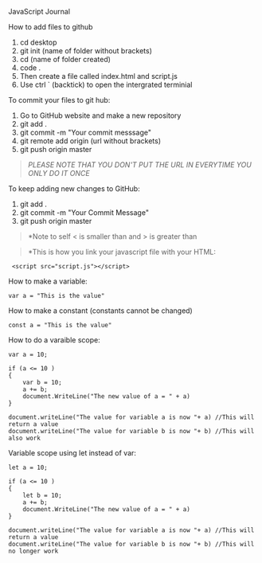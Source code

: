 JavaScript Journal

How to add files to github
1. cd desktop
2. git init (name of folder without brackets)
3. cd (name of folder created)
4. code .
5. Then create a file called index.html and script.js
6. Use ctrl ` (backtick) to open the intergrated terminial

To commit your files to git hub:
1. Go to GitHub website and make a new repository
2. git add .
3. git commit -m "Your commit messsage"
4. git remote add origin (url without brackets)
5. git push origin master

>*PLEASE NOTE THAT YOU DON'T PUT THE URL IN EVERYTIME YOU ONLY DO IT ONCE*

To keep adding new changes to GitHub:
1. git add .
2. git commit -m "Your Commit Message"
3. git push origin master

>*Note to self < is smaller than and > is greater than

>*This is how you link your javascript file with your HTML:
```
 <script src="script.js"></script>
 ```

How to make a variable:
```
var a = "This is the value"
```

How to make a constant (constants cannot be changed)
```
const a = "This is the value"
```
How to do a varaible scope:
```
var a = 10;

if (a <= 10 )
{
    var b = 10;
    a += b;
    document.WriteLine("The new value of a = " + a)
}

document.writeLine("The value for variable a is now "+ a) //This will return a value
document.writeLine("The value for variable b is now "+ b) //This will also work
```

Variable scope using let instead of var:
```
let a = 10;

if (a <= 10 )
{
    let b = 10;
    a += b;
    document.WriteLine("The new value of a = " + a)
}

document.writeLine("The value for variable a is now "+ a) //This will return a value
document.writeLine("The value for variable b is now "+ b) //This will no longer work
```